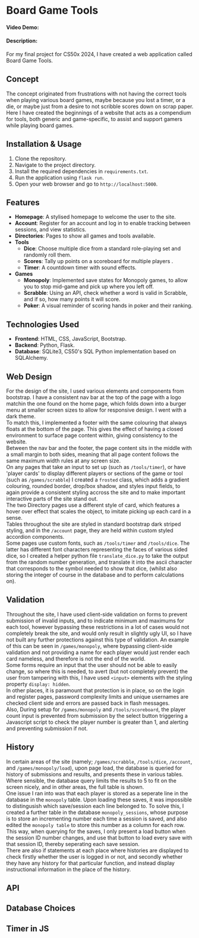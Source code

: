 # Board Game Tools
#### Video Demo:  <URL HERE>
#### Description: 
For my final project for CS50x 2024, I have created a web application called Board Game Tools.
## Concept
The concept originated from frustrations with not having the correct tools when playing various board games, maybe because you lost a timer, or a die, or maybe just from a desire to not scribble scores down on scrap paper. Here I have created the beginnings of a website that acts as a compendium for tools, both generic and game-specific, to assist and support gamers while playing board games.

## Installation & Usage
1. Clone the repository.
2. Navigate to the project directory.
3. Install the required dependencies in `requirements.txt`.
4. Run the application using `flask run`.
5. Open your web browser and go to `http://localhost:5000`.

## Features
- **Homepage**: A stylised homepage to welcome the user to the site.
- **Account**: Register for an account and log in to enable tracking between sessions, and view statistics.
- **Directories**: Pages to show all games and tools available.
- **Tools**
    - **Dice**: Choose multiple dice from a standard role-playing set and randomly roll them.
    - **Scores**: Tally up points on a scoreboard for multiple players .
    - **Timer**: A countdown timer with sound effects.
- **Games**
    - **Monopoly**: Implemented save states for Monopoly games, to allow you to stop mid-game and pick up where you left off.
    - **Scrabble**: Using an API, check whether a word is valid in Scrabble, and if so, how many points it will score.
    - **Poker**: A visual reminder of scoring hands in poker and their ranking.

## Technologies Used
- **Frontend**: HTML, CSS, JavaScript, Bootstrap.
- **Backend**: Python, Flask.
- **Database**: SQLite3, CS50's SQL Python implementation based on SQLAlchemy.

## Web Design
For the design of the site, I used various elements and components from bootstrap. I have a consistent nav bar at the top of the page with a logo matchin the one found on the home page, which folds down into a burger menu at smaller screen sizes to allow for responsive design. I went with a dark theme.\
To match this, I implemented a footer with the same colouring that always floats at the bottom of the page. This gives the effect of having a closed environment to surface page content within, giving consistency to the website.\
Between the nav bar and the footer, the page content sits in the middle with a small margin to both sides, meaning that all page content follows the same maximum width rules at any screen size.\
On any pages that take an input to set up (such as `/tools/timer`), or have 'player cards' to display different players or sections of the game or tool (such as `/games/scrabble`) I created a `frosted` class, which adds a gradient colouring, rounded border, drop/box shadow, and styles input fields, to again provide a consistent styling accross the site and to make important interactive parts of the site stand out.\
The two Directory pages use a different style of card, which features a hover over effect that scales the object, to imitate picking up each card in a sense.\
Tables throughout the site are styled in standard bootstrap dark striped styling, and in the `/account` page, they are held within custom styled accordion components.\
Some pages use custom fonts, such as `/tools/timer` and `/tools/dice`. The latter has different font characters representing the faces of various sided dice, so I created a helper python file `translate_dice.py` to take the output from the random number generation, and translate it into the ascii character that corresponds to the symbol needed to show that dice, (whilst also storing the integer of course in the database and to perform calculations on).

## Validation
Throughout the site, I have used client-side validation on forms to prevent submission of invalid inputs, and to indicate minimum and maximums for each tool, however bypassing these restrictions in a lot of cases would not completely break the site, and would only result in slightly ugly UI, so I have not built any further protections against this type of validation. An example of this can be seen in `/games/monopoly`, where bypassing client-side validation and not providing a name for each player would just render each card nameless, and therefore is not the end of the world.\
Some forms require an input that the user should not be able to easily change, so where this is needed, to avert (but not completely prevent) the user from tampering with this, I have used `<input>` elements with the styling property `display: hidden`.\
In other places, it is paramount that protection is in place, so on the login and register pages, password complexity limits and unique usernames are checked client side and errors are passed back in flash messages.\
Also, During setup for `/games/monopoly` and `/tools/scoreboard`, the player count input is prevented from submission by the select button triggering a Javascript script to check the player number is greater than 1, and alerting and preventing submission if not.

## History
In certain areas of the site (namely; `/games/scrabble`, `/tools/dice`, `/account`, and `/games/monopoly/load`), upon page load, the database is queried for history of submissions and results, and presents these in various tables. Where sensible, the database query limits the results to 5 to fit on the screen nicely, and in other areas, the full table is shown.\
One issue I ran into was that each player is stored as a seperate line in the database in the `monopoly` table. Upon loading these saves, it was impossible to distingusish which save/session each line belonged to. To solve this, I created a further table in the database `monopoly_sessions`, whose purpose is to store an incrementing number each time a session is saved, and also edited the `monopoly table` to store this number as a column for each row. This way, when querying for the saves, I only present a load button when the session ID number changes, and use that button to load every save with that session ID, thereby seperating each save session.\
There are also if statements at each place where histories are displayed to check firstly whether the user is logged in or not, and secondly whether they have any history for that particular function, and instead display instructional information in the place of the history.

## API

## Database Choices

## Timer in JS

##